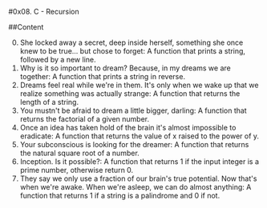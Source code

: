 #0x08. C - Recursion

##Content

0. She locked away a secret, deep inside herself, something she once knew to be true... but chose to forget: A function that prints a string, followed by a new line.
1. Why is it so important to dream? Because, in my dreams we are together: A function that prints a string in reverse.
2. Dreams feel real while we're in them. It's only when we wake up that we realize something was actually strange: A function that returns the length of a string.
3. You mustn't be afraid to dream a little bigger, darling: A function that returns the factorial of a given number.
4. Once an idea has taken hold of the brain it's almost impossible to eradicate: A function that returns the value of x raised to the power of y.
5. Your subconscious is looking for the dreamer: A function that returns the natural square root of a number.
6. Inception. Is it possible?: A function that returns 1 if the input integer is a prime number, otherwise return 0.
7. They say we only use a fraction of our brain's true potential. Now that's when we're awake. When we're asleep, we can do almost anything: A function that returns 1 if a string is a palindrome and 0 if not.